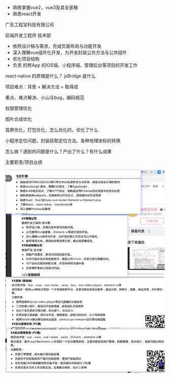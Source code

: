 + 熟练掌握vue2，vue3及其全家桶
+ 熟悉react开发

广东工程宝科技有限公司

前端开发工程师	技术部

+ 依照设计稿与需求，完成页面布局与功能开发
+ 深入理解vue组件化开发，为开发封装公共方法与公共组件
+ 优化项目结构
+ 负责 的修App 的IOS端、小程序端、管理后台等项目的开发工作

react-native 的原理是什么？ jsBridge 是什么

项目难点：背景 + 解决方法 + 取得成

重点、难点解决、小山与bug，编码规范

权限管理优化

图片合成优化

首屏优化，打包优化，怎么优化的，优化了什么

小程序定位问题，封装获取定位方法。各种地理坐标的转换

怎么做？遇到的问题是什么？产出了什么？有什么成果

主要职责/项目业绩



![image-20230322202706930](简历/image-20230322202706930.png)



